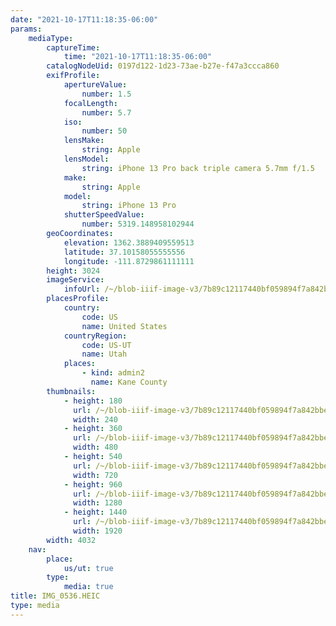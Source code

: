 ```yaml
---
date: "2021-10-17T11:18:35-06:00"
params:
    mediaType:
        captureTime:
            time: "2021-10-17T11:18:35-06:00"
        catalogNodeUid: 0197d122-1d23-73ae-b27e-f47a3ccca860
        exifProfile:
            apertureValue:
                number: 1.5
            focalLength:
                number: 5.7
            iso:
                number: 50
            lensMake:
                string: Apple
            lensModel:
                string: iPhone 13 Pro back triple camera 5.7mm f/1.5
            make:
                string: Apple
            model:
                string: iPhone 13 Pro
            shutterSpeedValue:
                number: 5319.148958102944
        geoCoordinates:
            elevation: 1362.3889409559513
            latitude: 37.10158055555556
            longitude: -111.8729861111111
        height: 3024
        imageService:
            infoUrl: /~/blob-iiif-image-v3/7b89c12117440bf059894f7a842bbe6150eb63ea191b6d9c983f46f3be253c5b/info.json
        placesProfile:
            country:
                code: US
                name: United States
            countryRegion:
                code: US-UT
                name: Utah
            places:
                - kind: admin2
                  name: Kane County
        thumbnails:
            - height: 180
              url: /~/blob-iiif-image-v3/7b89c12117440bf059894f7a842bbe6150eb63ea191b6d9c983f46f3be253c5b/full/240%2C180/0/default.jpg
              width: 240
            - height: 360
              url: /~/blob-iiif-image-v3/7b89c12117440bf059894f7a842bbe6150eb63ea191b6d9c983f46f3be253c5b/full/480%2C360/0/default.jpg
              width: 480
            - height: 540
              url: /~/blob-iiif-image-v3/7b89c12117440bf059894f7a842bbe6150eb63ea191b6d9c983f46f3be253c5b/full/720%2C540/0/default.jpg
              width: 720
            - height: 960
              url: /~/blob-iiif-image-v3/7b89c12117440bf059894f7a842bbe6150eb63ea191b6d9c983f46f3be253c5b/full/1280%2C960/0/default.jpg
              width: 1280
            - height: 1440
              url: /~/blob-iiif-image-v3/7b89c12117440bf059894f7a842bbe6150eb63ea191b6d9c983f46f3be253c5b/full/1920%2C1440/0/default.jpg
              width: 1920
        width: 4032
    nav:
        place:
            us/ut: true
        type:
            media: true
title: IMG_0536.HEIC
type: media
---
```

